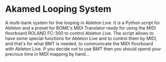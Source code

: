 # Akamed Looping System
A multi-bank system for live looping in Ableton Live. 
It is a Python script for Ableton and a preset for BOME's MIDI Translator ready for using the MIDI floorboard ROLAND FC-300 to control Ableton Live.
The script allows to have some special functions for Ableton Live and to control them by MIDI, and that's for what BMT is needed, to communicate the MIDI floorboard with Ableton Live. 
If you decide not to use BMT then you should spend your precious time in MIDI mapping by hand...
